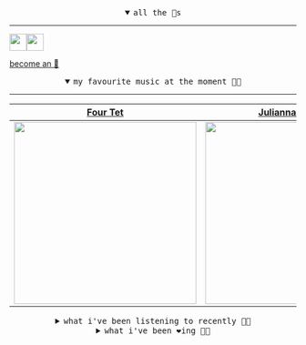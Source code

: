 <details open>

<summary align="center"><samp>all the 🥚s</samp></summary>
<hr />

<a href="https://github.com/pvinis"><img src="https://avatars0.githubusercontent.com/u/100233?s=90&v=4" width="30" height="30" /><a href="https://github.com/bitttttten"><img src="https://avatars2.githubusercontent.com/u/19930241?s=90&u=2aef7cbf4a59d361894145c97676391ec46fea4d&v=4" width="30" height="30" />

<samp><a href="https://github.com/bitttttten/bitttttten/stargazers">become an 🥚</a></samp>

</details>

<details open>

<summary align="center"><samp>my favourite music at the moment 🎵🎶</samp></summary>
<hr />

<!-- toc -->

| [Four Tet](https://open.spotify.com/artist/7Eu1txygG6nJttLHbZdQOh)                                                                                               | [Julianna Barwick](https://open.spotify.com/artist/0HWfFWL4vVrbaBQqxVCwCi)                                                                                       | [Loke Rahbek](https://open.spotify.com/artist/6fiX1FdXGRLUMN8xvwfgpw)                                                                                            | [Phoebe Bridgers](https://open.spotify.com/artist/1r1uxoy19fzMxunt3ONAkG)                                                                                        |
| ---------------------------------------------------------------------------------------------------------------------------------------------------------------- | ---------------------------------------------------------------------------------------------------------------------------------------------------------------- | ---------------------------------------------------------------------------------------------------------------------------------------------------------------- | ---------------------------------------------------------------------------------------------------------------------------------------------------------------- |
| [<img src="https://i.scdn.co/image/f96458025a0640bf1d3c8f764a42ec21d4db1eae" width="320" height="auto">](https://open.spotify.com/artist/7Eu1txygG6nJttLHbZdQOh) | [<img src="https://i.scdn.co/image/832c1d817b3ab1e847d78fe290ab1d7184fc1f70" width="320" height="auto">](https://open.spotify.com/artist/0HWfFWL4vVrbaBQqxVCwCi) | [<img src="https://i.scdn.co/image/d63ce5d3f8c23b4835a1bede506b0e6d3190b57b" width="320" height="auto">](https://open.spotify.com/artist/6fiX1FdXGRLUMN8xvwfgpw) | [<img src="https://i.scdn.co/image/1c90d650ee787a51e18e475584b595c9234eac48" width="320" height="auto">](https://open.spotify.com/artist/1r1uxoy19fzMxunt3ONAkG) |

<!-- tocstop -->

</details>

<details>

<summary align="center"><samp>what i've been listening to recently 🎵🎶</samp></summary>
<hr />

<!-- toc -->

| [Columbia River<br />Lomelda](https://open.spotify.com/track/17cwqWxSyZK4bo7Hg7z9ko)                                                                            | [Night<br />Kelly Lee Owens](https://open.spotify.com/track/78VsADFpDBlYmedBgISJ2R)                                                                             | [Anjos<br />Julianna Barwick](https://open.spotify.com/track/20U48GH6OTZ3BQqsF6qmFu)                                                                            | [The Wall & I<br />Nation of Language](https://open.spotify.com/track/3YopR9iqzcQei6l8DJ5Ylo)                                                                   |
| --------------------------------------------------------------------------------------------------------------------------------------------------------------- | --------------------------------------------------------------------------------------------------------------------------------------------------------------- | --------------------------------------------------------------------------------------------------------------------------------------------------------------- | --------------------------------------------------------------------------------------------------------------------------------------------------------------- |
| [<img src="https://i.scdn.co/image/c0f98059155d45f47699cd24a868b815d039d67a" width="320" height="auto">](https://open.spotify.com/track/17cwqWxSyZK4bo7Hg7z9ko) | [<img src="https://i.scdn.co/image/2d9a177bf89862b65ca0da0f5db291a3d24aaa76" width="320" height="auto">](https://open.spotify.com/track/78VsADFpDBlYmedBgISJ2R) | [<img src="https://i.scdn.co/image/832c1d817b3ab1e847d78fe290ab1d7184fc1f70" width="320" height="auto">](https://open.spotify.com/track/20U48GH6OTZ3BQqsF6qmFu) | [<img src="https://i.scdn.co/image/f88a1ecf36a661c465b0c8abbaf6c6ab290c2138" width="320" height="auto">](https://open.spotify.com/track/3YopR9iqzcQei6l8DJ5Ylo) |

<!-- tocstop -->

</details>

<details>

<summary align="center"><samp>what i've been ❤️ing 🎵🎶</samp></summary>
<hr />

<!-- toc -->

| [Ocotillo<br />Loma](https://open.spotify.com/album/4bTftSZkQC8035Mi0j7wYK)                                                                                     | [rbbts<br />Kate Davis](https://open.spotify.com/album/4zKasqbDVuNfILPszVQRSD)                                                                                  | [I Like Myself<br />Kate Davis](https://open.spotify.com/album/4zKasqbDVuNfILPszVQRSD)                                                                          | [Articulation<br />Rival Consoles](https://open.spotify.com/album/6gcAUc2LUZfbHwZZJLgvtm)                                                                       |
| --------------------------------------------------------------------------------------------------------------------------------------------------------------- | --------------------------------------------------------------------------------------------------------------------------------------------------------------- | --------------------------------------------------------------------------------------------------------------------------------------------------------------- | --------------------------------------------------------------------------------------------------------------------------------------------------------------- |
| [<img src="https://i.scdn.co/image/ab67616d0000b273ec61d3a22a508df2249581d4" width="320" height="auto">](https://open.spotify.com/album/4bTftSZkQC8035Mi0j7wYK) | [<img src="https://i.scdn.co/image/ab67616d0000b273cff71db6d1063943bc061ff5" width="320" height="auto">](https://open.spotify.com/album/4zKasqbDVuNfILPszVQRSD) | [<img src="https://i.scdn.co/image/ab67616d0000b273cff71db6d1063943bc061ff5" width="320" height="auto">](https://open.spotify.com/album/4zKasqbDVuNfILPszVQRSD) | [<img src="https://i.scdn.co/image/ab67616d0000b27308ddc3e0e45192547843f82c" width="320" height="auto">](https://open.spotify.com/album/6gcAUc2LUZfbHwZZJLgvtm) |

<!-- tocstop -->

</details>
